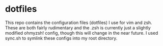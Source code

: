 # dotfiles
This repo contains the configuration files (dotfiles) I use for vim and zsh. These are both fairly rudimentary and the .zsh is currently just a slightly modified ohmyzsh! config, though this will change in the near future. I used sync.sh to symlink these configs into my root directory.
